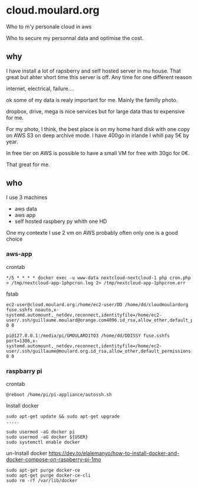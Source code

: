 # cloud.moulard.org
Who to m'y personale cloud in aws


Who to secure my personnal data and optimise the cost.

## why

I have install a lot of rapsberry and self hosted server in mu house. That great but ahter short time this server is off. Any time for one different reason

internet, electrical, failure.... 

ok some of my data is realy important for me. Mainly the familly photo. 

dropbox, drive, mega is nice services but for large data thas to expensive for me. 

For my photo, I think, the best place is on my home hard disk with one copy on AWS S3 on deep archive mode. I have 400go in irlande I whill pay 5€ by year. 

In free tier on AWS is possible to have a small VM for free with 30go for 0€. 

That great for me. 

## who

I use 3 machines 
- aws data
- aws app
- self hosted raspbery py whith one HD

One my contexte I use 2 vm on AWS probably often only one is a good choice

### aws-app

crontab 
```
*/5 * * * * docker exec -u www-data nextcloud-nextcloud-1 php cron.php > /tmp/nextcloud-app-1phpcron.log 2> /tmp/nextcloud-app-1phpcron.err

```

fstab
```
ec2-user@cloud.moulard.org:/home/ec2-user/DD /home/dd/cloudmoulardorg  fuse.sshfs noauto,x-systemd.automount,_netdev,reconnect,identityfile=/home/ec2-user/.ssh/guillaume.moulard@orange.com4096.id_rsa,allow_other,default_permissions,uid=33,gid=33 0 0

pi@127.0.0.1:/media/pi/GMOULARD1TO3 /home/dd/DDISSY fuse.sshfs port=1306,x-systemd.automount,_netdev,reconnect,identityfile=/home/ec2-user/.ssh/guillaume@moulard.org.id_rsa,allow_other,default_permissions,uid=33,gid=33 0 0

```

### raspbarry pi


crontab 
```
@reboot /home/pi/pi-appliance/autossh.sh

```

Install docker
```
sudo apt-get update && sudo apt-get upgrade
.....

sudo usermod -aG docker pi
sudo usermod -aG docker ${USER}
sudo systemctl enable docker

```

un-Install docker
https://dev.to/elalemanyo/how-to-install-docker-and-docker-compose-on-raspberry-pi-1mo
```
sudo apt-get purge docker-ce
sudo apt-get purge docker-ce-cli
sudo rm -rf /var/lib/docker

```

